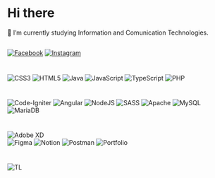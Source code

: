 # Hi there
🔭 I’m currently studying Information and Comunication Technologies.

## 

[![Facebook](https://img.shields.io/badge/Facebook-%231877F2.svg?logo=Facebook&logoColor=white)](https://facebook.com/thirteenlines.or) 
[![Instagram](https://img.shields.io/badge/Instagram-%23E4405F.svg?logo=Instagram&logoColor=white)](https://instagram.com/thirteenlines_oficial) 

# 
![CSS3](https://img.shields.io/badge/css3-%231572B6.svg?style=flat-square&logo=css3&logoColor=white) 
![HTML5](https://img.shields.io/badge/html5-%23E34F26.svg?style=flat-square&logo=html5&logoColor=white) 
![Java](https://img.shields.io/badge/java-%23ED8B00.svg?style=flat-square&logo=java&logoColor=white) 
![JavaScript](https://img.shields.io/badge/javascript-%23323330.svg?style=flat-square&logo=javascript&logoColor=%23F7DF1E) 
![TypeScript](https://img.shields.io/badge/typescript-%23007ACC.svg?style=flat-square&logo=typescript&logoColor=white) 
![PHP](https://img.shields.io/badge/php-%23777BB4.svg?style=flat-square&logo=php&logoColor=white) 

#
![Code-Igniter](https://img.shields.io/badge/CodeIgniter-%23EF4223.svg?style=flat-square&logo=codeIgniter&logoColor=white) 
![Angular](https://img.shields.io/badge/angular-%23DD0031.svg?style=flat-square&logo=angular&logoColor=white) 
![NodeJS](https://img.shields.io/badge/node.js-6DA55F?style=flat-square&logo=node.js&logoColor=white) 
![SASS](https://img.shields.io/badge/SASS-hotpink.svg?style=flat-square&logo=SASS&logoColor=white) 
![Apache](https://img.shields.io/badge/apache-%23D42029.svg?style=flat-square&logo=apache&logoColor=white) 
![MySQL](https://img.shields.io/badge/mysql-%2300f.svg?style=flat-square&logo=mysql&logoColor=white) 
![MariaDB](https://img.shields.io/badge/MariaDB-003545?style=flat-square&logo=mariadb&logoColor=white) 

#
![Adobe XD](https://img.shields.io/badge/Adobe%20XD-470137?style=flat-square&logo=Adobe%20XD&logoColor=#FF61F6) 	
![Figma](https://img.shields.io/badge/figma-%23F24E1E.svg?style=flat-square&logo=figma&logoColor=white) 
![Notion](https://img.shields.io/badge/Notion-%23000000.svg?style=flat-square&logo=notion&logoColor=white) 
![Postman](https://img.shields.io/badge/Postman-FF6C37?style=flat-square&logo=postman&logoColor=white) 
![Portfolio](https://img.shields.io/badge/Portfolio-%23000000.svg?style=flat-square&logo=firefox&logoColor=#FF7139)

#
![TL](https://scontent.fpbc1-2.fna.fbcdn.net/v/t39.30808-6/232691510_112879877753954_6567424751943729626_n.png?_nc_cat=110&ccb=1-7&_nc_sid=e3f864&_nc_ohc=2rStiZudF8wAX8tYIpt&_nc_ht=scontent.fpbc1-2.fna&oh=00_AT_qYiwsTVwEWtitGEi4MrtU226V7HPdgGwQePAiVilStg&oe=635B16BC)
